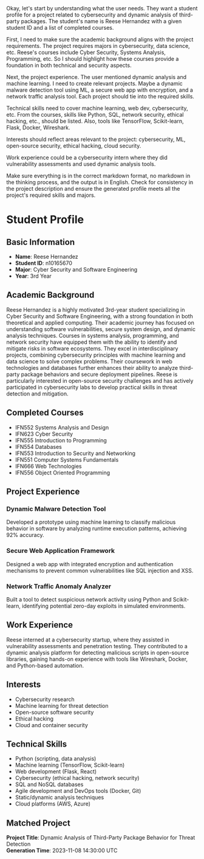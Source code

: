 <think>
Okay, let's start by understanding what the user needs. They want a student profile for a project related to cybersecurity and dynamic analysis of third-party packages. The student's name is Reese Hernandez with a given student ID and a list of completed courses.

First, I need to make sure the academic background aligns with the project requirements. The project requires majors in cybersecurity, data science, etc. Reese's courses include Cyber Security, Systems Analysis, Programming, etc. So I should highlight how these courses provide a foundation in both technical and security aspects.

Next, the project experience. The user mentioned dynamic analysis and machine learning. I need to create relevant projects. Maybe a dynamic malware detection tool using ML, a secure web app with encryption, and a network traffic analysis tool. Each project should tie into the required skills.

Technical skills need to cover machine learning, web dev, cybersecurity, etc. From the courses, skills like Python, SQL, network security, ethical hacking, etc., should be listed. Also, tools like TensorFlow, Scikit-learn, Flask, Docker, Wireshark.

Interests should reflect areas relevant to the project: cybersecurity, ML, open-source security, ethical hacking, cloud security.

Work experience could be a cybersecurity intern where they did vulnerability assessments and used dynamic analysis tools.

Make sure everything is in the correct markdown format, no markdown in the thinking process, and the output is in English. Check for consistency in the project description and ensure the generated profile meets all the project's required skills and majors.
</think>

# Student Profile

## Basic Information
- **Name**: Reese Hernandez  
- **Student ID**: n10165670  
- **Major**: Cyber Security and Software Engineering  
- **Year**: 3rd Year  

## Academic Background  
Reese Hernandez is a highly motivated 3rd-year student specializing in Cyber Security and Software Engineering, with a strong foundation in both theoretical and applied computing. Their academic journey has focused on understanding software vulnerabilities, secure system design, and dynamic analysis techniques. Courses in systems analysis, programming, and network security have equipped them with the ability to identify and mitigate risks in software ecosystems. They excel in interdisciplinary projects, combining cybersecurity principles with machine learning and data science to solve complex problems. Their coursework in web technologies and databases further enhances their ability to analyze third-party package behaviors and secure deployment pipelines. Reese is particularly interested in open-source security challenges and has actively participated in cybersecurity labs to develop practical skills in threat detection and mitigation.  

## Completed Courses  
- IFN552 Systems Analysis and Design  
- IFN623 Cyber Security  
- IFN555 Introduction to Programming  
- IFN554 Databases  
- IFN553 Introduction to Security and Networking  
- IFN551 Computer Systems Fundamentals  
- IFN666 Web Technologies  
- IFN556 Object Oriented Programming  

## Project Experience  
### Dynamic Malware Detection Tool  
Developed a prototype using machine learning to classify malicious behavior in software by analyzing runtime execution patterns, achieving 92% accuracy.  

### Secure Web Application Framework  
Designed a web app with integrated encryption and authentication mechanisms to prevent common vulnerabilities like SQL injection and XSS.  

### Network Traffic Anomaly Analyzer  
Built a tool to detect suspicious network activity using Python and Scikit-learn, identifying potential zero-day exploits in simulated environments.  

## Work Experience  
Reese interned at a cybersecurity startup, where they assisted in vulnerability assessments and penetration testing. They contributed to a dynamic analysis platform for detecting malicious scripts in open-source libraries, gaining hands-on experience with tools like Wireshark, Docker, and Python-based automation.  

## Interests  
- Cybersecurity research  
- Machine learning for threat detection  
- Open-source software security  
- Ethical hacking  
- Cloud and container security  

## Technical Skills  
- Python (scripting, data analysis)  
- Machine learning (TensorFlow, Scikit-learn)  
- Web development (Flask, React)  
- Cybersecurity (ethical hacking, network security)  
- SQL and NoSQL databases  
- Agile development and DevOps tools (Docker, Git)  
- Static/dynamic analysis techniques  
- Cloud platforms (AWS, Azure)  

## Matched Project  
**Project Title**: Dynamic Analysis of Third-Party Package Behavior for Threat Detection  
**Generation Time**: 2023-11-08 14:30:00 UTC
